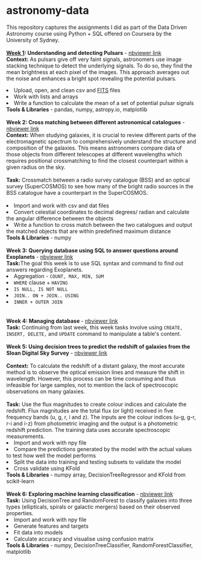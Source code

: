 # astronomy-data
This repository captures the assignments I did as part of the Data Driven Astronomy course using Python + SQL offered on Coursera by the University of Sydney.<br>
</br>
  <b><u>Week 1</u>: Understanding and detecting Pulsars</b> - <a href="https://nbviewer.org/github/j-karn/astronomy-data/blob/main/Week_1_Understanding_and_detecting_Pulsars.ipynb" target="_blank" rel="noopener noreferrer">nbviewer link</a></br>
  <b>Context:</b> As pulsars give off very faint signals, astronomers use image stacking technique to detect the underlying signals. To do so, they find the mean brightness at each pixel of the images. This approach averages out the noise and enhances a bright spot revealing the potential pulsars.
  <br>
    <li>Upload, open, and clean csv and <a href="https://en.wikipedia.org/wiki/FITS">FITS</a> files</li>
    <li>Work with lists and arrays
    <li>Write a function to calculate the mean of a set of potential pulsar signals</li>
    <b>Tools & Libraries</b> - pandas, numpy, astropy.io, matplotlib
<br></br>
  <b>Week 2: Cross matching between different astronomical catalogues</b> - <a href="https://nbviewer.org/github/j-karn/astronomy-data/blob/main/Week_2_Crossmatching_between_catalogues.ipynb" target="_blank" rel="noopener noreferrer">nbviewer link</a></br>
   <b>Context:</b> When studying galaxies, it is crucial to review different parts of the electromagnetic spectrum to comprehensively understand the structure and composition of the galaxies. This means astronomers compare data of those objects from different telescopes at different wavelengths which requires positional crossmatching to find the closest counterpart within a given radius on the sky.
   <br></br><b>Task:</b> Crossmatch between a radio survey catalogue (BSS) and an optical survey (SuperCOSMOS) to see how many of the bright radio sources in the BSS catalogue have a counterpart in the SuperCOSMOS.
  <br></br>
    <li>Import and work with csv and dat files</li>
    <li>Convert celestial coordinates to decimal degrees/ radian and calculate the angular difference between the objects</li>
    <li>Write a function to cross match between the two catalogues and output the matched objects that are within predefined maximum distance</li>
    <b>Tools & Libraries</b> - numpy
<br></br>
  <b>Week 3: Querying database using SQL to answer questions around Exoplanets</b> - <a href="https://nbviewer.org/github/j-karn/astronomy-data/blob/main/Week_3_Querying_database_using_SQL_to_answer_questions_around_Exoplanets.ipynb" target="_blank" rel="noopener noreferrer">nbviewer link</a></br>
   <b>Task:</b>The goal this week is to use SQL syntax and command to find out answers regarding Exoplanets.
    <li>Aggregation - ```COUNT, MAX, MIN, SUM```</li>
    <li>```WHERE``` clause + ```HAVING```</li>
    <li>```IS NULL, IS NOT NULL```</li>
    <li>```JOIN.. ON + JOIN.. USING```</li>
    <li>```INNER + OUTER JOIN```</li>
<br></br>
 <b>Week 4: Managing database</b> - <a href="https://nbviewer.org/github/j-karn/astronomy-data/blob/main/Week_4_Managing_database.ipynb" target="_blank" rel="noopener noreferrer">nbviewer link</a></br>
   <b>Task:</b> Continuing from last week, this week tasks involve using ```CREATE, INSERT, DELETE,``` and ```UPDATE``` command to manipulate a table's content.
<br></br>
  <b>Week 5: Using decision trees to predict the redshift of galaxies from the Sloan Digital Sky Survey</b> - <a href="https://nbviewer.org/github/j-karn/astronomy-data/blob/main/Week_5_Predicting_the_redshifts.ipynb" target="_blank" rel="noopener noreferrer">nbviewer link</a></br></br>
   <b>Context:</b> To calculate the redshift of a distant galaxy, the most accurate method is to observe the optical emission lines and measure the shift in wavelength. However, this process can be time consuming and thus infeasible for large samples, not to mention the lack of spectroscopic observations on many galaxies.
   <br></br><b>Task:</b> Use the flux magnitudes to create colour indices and calculate the redshift. Flux magnitudes are the total flux (or light) received in five frequency bands (u, g, r, i and z). The inputs are the colour indices (u-g, g-r, r-i and i-z) from photometric imaging and the output is a photometric redshift prediction. The training data uses accurate spectroscopic measurements.
    <li>Import and work with npy file</li>
    <li>Compare the predictions generated by the model with the actual values to test how well the model performs</li>
    <li>Split the data into training and testing subsets to validate the model</li>
    <li>Cross validate using KFold</li>
    <b>Tools & Libraries</b> - numpy array, DecisionTreeRegressor and KFold from scikit-learn
<br></br>
 <b>Week 6: Exploring machine learning classification</b> - <a href="https://nbviewer.org/github/j-karn/astronomy-data/blob/main/Week_6_Galaxy_classification.ipynb" target="_blank" rel="noopener noreferrer">nbviewer link</a></br>
   <b>Task:</b> Using DecisionTree and RandomForest to classify galaxies into three types (ellipticals, spirals or galactic mergers) based on their observed properties.
      <li>Import and work with npy file</li>
      <li>Generate features and targets</li>
      <li>Fit data into models</li>
      <li>Calculate accuracy and visualise using confusion matrix</li>
      <b>Tools & Libraries</b> - numpy, DecisionTreeClassifier, RandomForestClassifier, matplotlib
